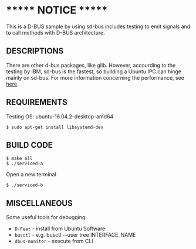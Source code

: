 # ***** NOTICE *****
This is a D-BUS sample by using sd-bus includes testing to emit signals and to call methods with D-BUS architecture.

## DESCRIPTIONS
There are other d-bus packages, like glib. However, accourding to the testing by IBM, sd-bus is the fastest, so building a Ubuntu IPC can hinge mainly on sd-bus. For more information concerning the performance, see [here](http://blog.asleson.org/index.php/2015/09/01/d-bus-signaling-performance/).

## REQUIREMENTS
Testing OS: ubuntu-16.04.2-desktop-amd64
```	
$ sudo apt-get install libsystemd-dev
```

## BUILD CODE
```
$ make all	
$ ./serviced-a	
```
Open a new terminal
```
$ ./serviced-b
```	

## MISCELLANEOUS
Some useful tools for debugging:
 * `D-Feet` - install from Ubuntu Software
 * `busctl` - e.g. busctl --user tree INTERFACE_NAME
 * `dbus-monitor` - execute from CLI
